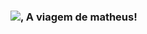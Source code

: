 ### <img src="https://media3.giphy.com/media/liUhPmZdArpYc/giphy.gif?cid=790b7611a1aaad239d6500d76e2a45ad5fdbc3ba8d7ce562&rid=giphy.gif&ct=g">, A viagem de matheus!



<!--
**Maath-Lima/Maath-Lima** is a ✨ _special_ ✨ repository because its `README.md` (this file) appears on your GitHub profile.

Here are some ideas to get you started:

- 🔭 I’m currently working on ...
- 🌱 I’m currently learning ...
- 👯 I’m looking to collaborate on ...
- 🤔 I’m looking for help with ...
- 💬 Ask me about ...
- 📫 How to reach me: ...
- 😄 Pronouns: ...
- ⚡ Fun fact: ...
-->

